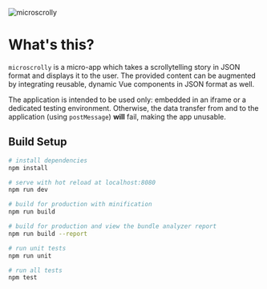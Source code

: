 ![microscrolly](https://scrollytelling.s3.nl-ams.scw.cloud/microscrolly.png)

# What's this?

`microscrolly` is a micro-app which takes a scrollytelling story in JSON format and displays it to the user. The provided content can be augmented by integrating reusable, dynamic Vue components in JSON format as well.

The application is intended to be used only: embedded in an iframe or a dedicated testing environment. Otherwise, the data transfer from and to the application (using `postMessage`) **will** fail, making the app unusable.

## Build Setup

``` bash
# install dependencies
npm install

# serve with hot reload at localhost:8080
npm run dev

# build for production with minification
npm run build

# build for production and view the bundle analyzer report
npm run build --report

# run unit tests
npm run unit

# run all tests
npm test
```
